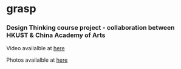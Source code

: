 # grasp
### Design Thinking course project - collaboration between HKUST & China Academy of Arts 

Video availalble at [here](https://drive.google.com/open?id=1-yZPJWOBcypihyAOEfUVYDV-bUcI_x0_)

Photos availalble at [here](https://drive.google.com/open?id=1bGaD7x2tcDda-yXxvAn32TnfeXxila-C)
